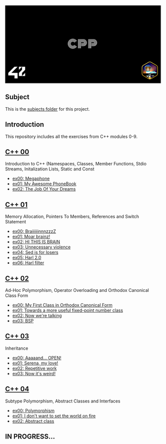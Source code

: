 ![image](https://github.com/ilopez-r/resources/blob/main/covers/cover-cpp-bonus.png?raw=true)

## Subject
This is the [subjects folder](https://github.com/ilopez-r/resources/tree/main/subjects/cpp) for this project.

## Introduction
This repository includes all the exercises from C++ modules 0-9.

## [C++ 00](https://github.com/ilopez-r/cpp/tree/main/CPP00)

Introduction to C++ (Namespaces, Classes, Member Functions, Stdio Streams, Initalization Lists, Static and Const

- [ex00: Megaphone](https://github.com/ilopez-r/cpp/tree/main/CPP00/ex00)
- [ex01: My Awesome PhoneBook](https://github.com/ilopez-r/cpp/tree/main/CPP00/ex01)
- [ex02: The Job Of Your Dreams](https://github.com/ilopez-r/cpp/tree/main/CPP00/ex02)

## [C++ 01](https://github.com/ilopez-r/cpp/tree/main/CPP01)

Memory Allocation, Pointers To Members, References and Switch Statement

- [ex00: BraiiiiiinnnzzzZ](https://github.com/ilopez-r/cpp/tree/main/CPP01/ex00)
- [ex01: Moar brainz!](https://github.com/ilopez-r/cpp/tree/main/CPP01/ex01)
- [ex02: HI THIS IS BRAIN](https://github.com/ilopez-r/cpp/tree/main/CPP01/ex02)
- [ex03: Unnecessary violence](https://github.com/ilopez-r/cpp/tree/main/CPP01/ex03)
- [ex04: Sed is for losers](https://github.com/ilopez-r/cpp/tree/main/CPP01/ex04)
- [ex05: Harl 2.0](https://github.com/ilopez-r/cpp/tree/main/CPP01/ex05)
- [ex06: Harl filter](https://github.com/ilopez-r/cpp/tree/main/CPP01/ex06)

## [C++ 02](https://github.com/ilopez-r/cpp/tree/main/CPP02)

Ad-Hoc Polymorphism, Operator Overloading and Orthodox Canonical Class Form

- [ex00: My First Class in Orthodox Canonical Form](https://github.com/ilopez-r/cpp/tree/main/CPP02/ex00)
- [ex01: Towards a more useful fixed-point number class](https://github.com/ilopez-r/cpp/tree/main/CPP02/ex01)
- [ex02: Now we're talking](https://github.com/ilopez-r/cpp/tree/main/CPP02/ex02)
- [ex03: BSP](https://github.com/ilopez-r/cpp/tree/main/CPP02/ex03)

## [C++ 03](https://github.com/ilopez-r/cpp/tree/main/CPP03)

Inheritance

- [ex00: Aaaaand... OPEN!](https://github.com/ilopez-r/cpp/tree/main/CPP03/ex00)
- [ex01: Serena, my love!](https://github.com/ilopez-r/cpp/tree/main/CPP03/ex01)
- [ex02: Repetitive work](https://github.com/ilopez-r/cpp/tree/main/CPP03/ex02)
- [ex03: Now it's weird!](https://github.com/ilopez-r/cpp/tree/main/CPP03/ex03)

## [C++ 04](https://github.com/ilopez-r/cpp/tree/main/CPP04)

Subtype Polymorphism, Abstract Classes and Interfaces

- [ex00: Polymorphism](https://github.com/ilopez-r/cpp/tree/main/CPP04/ex00)
- [ex01: I don't want to set the world on fire](https://github.com/ilopez-r/cpp/tree/main/CPP04/ex01)
- [ex02: Abstract class](https://github.com/ilopez-r/cpp/tree/main/CPP04/ex02)

## IN PROGRESS...
